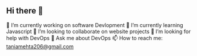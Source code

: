 ## Hi there 👋
🔭 I’m currently working on software Devlopment
🌱 I’m currently learning Javascript
👯 I’m looking to collaborate on website projects
🤔 I’m looking for help with DevOps
💬 Ask me about DevOps
📫 How to reach me: taniamehta206@gmail.com
